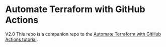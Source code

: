 # Automate Terraform with GitHub Actions
V2.0
This repo is a companion repo to the [Automate Terraform with GitHub Actions tutorial](https://developer.hashicorp.com/terraform/tutorials/automation/github-actions).
